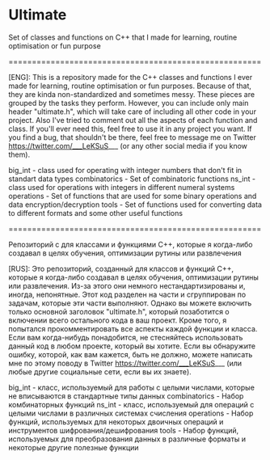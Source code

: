 # Ultimate
Set of classes and functions on C++ that I made for learning, routine optimisation or fun purpose

======================================================

[ENG]: This is a repository made for the C++ classes and functions I ever made for learning, routine optimisation or fun purposes. Because of that, they are kinda non-standardized and sometimes messy. These pieces are grouped by the tasks they perform. However, you can include only main header "ultimate.h", which will take care of including all other code in your project. Also I've tried to comment out all the aspects of each function and class. If you'll ever need this, feel free to use it in any project you want. If you find a bug, that shouldn't be there, feel free to message me on Twitter https://twitter.com/___LeKSuS___ (or any other social media if you know them). 

big_int - class used for operating with integer numbers that don't fit in standart data types
combinatorics - Set of combinatoric functions
ns_int - class used for operations with integers in different numeral systems
operations - Set of functions that are used for some binary operations and data encryption/decryption
tools - Set of functions used for converting data to different formats and some other useful functions

======================================================

Репозиторий с для классами и функциями C++, которые я когда-либо создавал в целях обучения, оптимизации рутины или развлечения

[RUS]: Это репозиторий, созданный для классов и функций C++, которые я когда-либо создавал в целях обучения, оптимизации рутины или развлечения. Из-за этого они немного нестандартизированы и, иногда, непонятные. Этот код разделен на части и сгруппирован по задачам, которые эти части выполняют. Однако вы можете включить только основной заголовок "ultimate.h", который позаботится о включении всего остального кода в ваш проект. Кроме того, я попытался прокомментировать все аспекты каждой функции и класса. Если вам когда-нибудь понадобится, не стесняйтесь использовать данный код в любом проекте, который вы хотите. Если вы обнаружите ошибку, которой, как вам кажется, быть не должно, можете написать мне по этому поводу в Twitter https://twitter.com/___LeKSuS___ (или любые другие социальные сети, если вы их знаете).

big_int - класс, используемый для работы с целыми числами, которые не вписываются в стандартные типы данных
combinatorics - Набор комбинаторных функций
ns_int - класс, используемый для операций с целыми числами в различных системах счисления
operations - Набор функций, используемых для некоторых двоичных операций и инструментов шифрования/дешифрования
tools - Набор функций, используемых для преобразования данных в различные форматы и некоторые другие полезные функции


